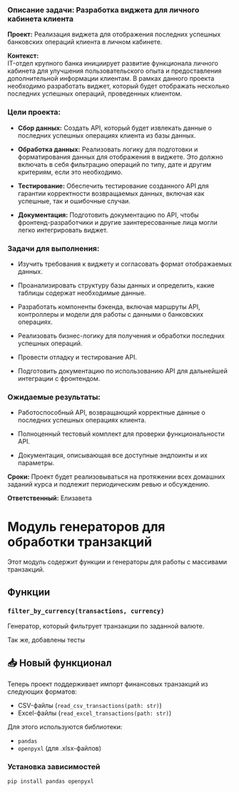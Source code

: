 ### Описание задачи: Разработка виджета для личного кабинета клиента

**Проект:** Реализация виджета для отображения последних успешных банковских операций клиента в личном кабинете.

**Контекст:**  
IT-отдел крупного банка инициирует развитие функционала личного кабинета для улучшения пользовательского опыта и предоставления дополнительной информации клиентам. В рамках данного проекта необходимо разработать виджет, который будет отображать несколько последних успешных операций, проведенных клиентом.

### Цели проекта:

- **Сбор данных:** Создать API, который будет извлекать данные о последних успешных операциях клиента из базы данных.

- **Обработка данных:** Реализовать логику для подготовки и форматирования данных для отображения в виджете. Это должно включать в себя фильтрацию операций по типу, дате и другим критериям, если это необходимо.

- **Тестирование:** Обеспечить тестирование созданного API для гарантии корректности возвращаемых данных, включая как успешные, так и ошибочные случаи.

- **Документация:** Подготовить документацию по API, чтобы фронтенд-разработчики и другие заинтересованные лица могли легко интегрировать виджет.

### Задачи для выполнения:

- Изучить требования к виджету и согласовать формат отображаемых данных.

- Проанализировать структуру базы данных и определить, какие таблицы содержат необходимые данные.

- Разработать компоненты бэкенда, включая маршруты API, контроллеры и модели для работы с данными о банковских операциях.

- Реализовать бизнес-логику для получения и обработки последних успешных операций.

- Провести отладку и тестирование API.

- Подготовить документацию по использованию API для дальнейшей интеграции с фронтендом.

### Ожидаемые результаты:

- Работоспособный API, возвращающий корректные данные о последних успешных операциях клиента.

- Полноценный тестовый комплект для проверки функциональности API.

- Документация, описывающая все доступные эндпоинты и их параметры.

**Сроки:** Проект будет реализовываться на протяжении всех домашних заданий курса и подлежит периодическим ревью и обсуждению.

**Ответственный:** Елизавета

# Модуль генераторов для обработки транзакций

Этот модуль содержит функции и генераторы для работы с массивами транзакций.

## Функции

### `filter_by_currency(transactions, currency)`

Генератор, который фильтрует транзакции по заданной валюте.


Так же, добавлены тесты 


## 📥 Новый функционал

Теперь проект поддерживает импорт финансовых транзакций из следующих форматов:

- CSV-файлы (`read_csv_transactions(path: str)`)
- Excel-файлы (`read_excel_transactions(path: str)`)

Для этого используются библиотеки:
- `pandas`
- `openpyxl` (для .xlsx-файлов)

### Установка зависимостей

```bash
pip install pandas openpyxl
